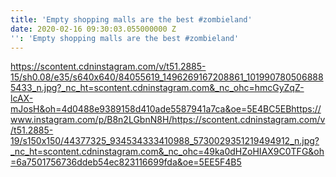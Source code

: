 ```yaml
---
title: 'Empty shopping malls are the best #zombieland'
date: 2020-02-16 09:30:03.055000000 Z
'': 'Empty shopping malls are the best #zombieland'
---
```


https://scontent.cdninstagram.com/v/t51.2885-15/sh0.08/e35/s640x640/84055619_1496269167208861_1019907805068885433_n.jpg?_nc_ht=scontent.cdninstagram.com&_nc_ohc=hmcGyZqZ-lcAX-mJosH&oh=4d0488e9389158d410ade5587941a7ca&oe=5E4BC5EBhttps://www.instagram.com/p/B8n2LGbnN8H/https://scontent.cdninstagram.com/v/t51.2885-19/s150x150/44377325_934534333410988_5730029351219494912_n.jpg?_nc_ht=scontent.cdninstagram.com&_nc_ohc=49ka0dHZoHIAX9C0TFG&oh=6a7501756736ddeb54ec823116699fda&oe=5EE5F4B5
